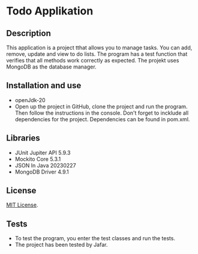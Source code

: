 # Todo Applikation

## Description 
This application is a project tthat allows you to manage tasks. You can add, remove, update and view to do lists. The program has a test function that verifies that all methods work correctly as expected. The projekt uses MongoDB as the database manager.

## Installation and use
+ openJdk-20
+ Open up the project in GitHub, clone the project and run the program. Then follow the instructions in the console. Don't forget to incklude all dependencies for the project.  Dependencies can be found in pom.xml.

## Libraries
+ JUnit Jupiter API 5.9.3
+ Mockito Core 5.3.1
+ JSON In Java 20230227
+ MongoDB Driver 4.9.1
  
## License
[MIT License](https://choosealicense.com/licenses/mit/).

## Tests
+ To test the program, you enter the test classes and run the tests.
+ The project has been tested by Jafar.
